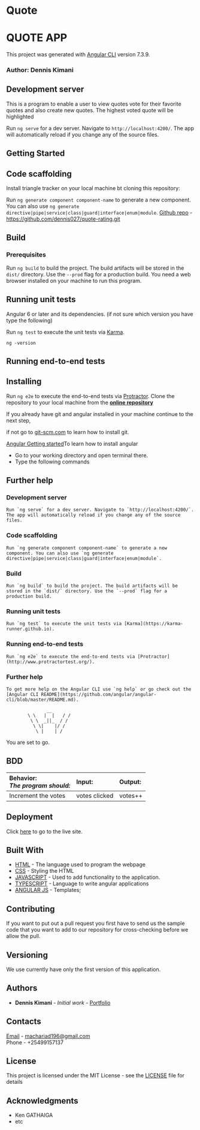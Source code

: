 # Quote
# QUOTE APP

This project was generated with [Angular CLI](https://github.com/angular/angular-cli) version 7.3.9.
### Author: Dennis Kimani

## Development server
This is a program to enable a user to view quotes vote for their favorite quotes and also create new quotes. The highest voted quote will be highlighted

Run `ng serve` for a dev server. Navigate to `http://localhost:4200/`. The app will automatically reload if you change any of the source files.
## Getting Started

## Code scaffolding
Install triangle tracker on your local machine bt cloning this repository:

Run `ng generate component component-name` to generate a new component. You can also use `ng generate directive|pipe|service|class|guard|interface|enum|module`.
[Github repo](https://github.com/dennis027/quote-rating.git) - https://github.com/dennis027/quote-rating.git

## Build
### Prerequisites

Run `ng build` to build the project. The build artifacts will be stored in the `dist/` directory. Use the `--prod` flag for a production build.
You need a web browser installed on your machine to run this program.

## Running unit tests
Angular 6 or later and its dependencies.
(if not sure which version you have type the following)

Run `ng test` to execute the unit tests via [Karma](https://karma-runner.github.io).
```
ng -version
```

## Running end-to-end tests
## Installing

Run `ng e2e` to execute the end-to-end tests via [Protractor](http://www.protractortest.org/).
Clone the repository to your local machine from the **[online repository](https://github.com/ArnoldOduma/quotes.git)**

If you already have git and angular installed in your machine continue to the next step,

if not go to [git-scm.com](https://git-scm.com/book/en/v2/Getting-Started-Installing-Git) to learn how to install git.

[Angular Getting started](https://angular.io)To learn how to install angular

- Go to your working directory and open terminal there.
- Type the following commands

## Further help

### Development server
```
Run `ng serve` for a dev server. Navigate to `http://localhost:4200/`. The app will automatically reload if you change any of the source files.
```

### Code scaffolding
```
Run `ng generate component component-name` to generate a new component. You can also use `ng generate directive|pipe|service|class|guard|interface|enum|module`.
```
### Build
```
Run `ng build` to build the project. The build artifacts will be stored in the `dist/` directory. Use the `--prod` flag for a production build.
```
### Running unit tests
```
Run `ng test` to execute the unit tests via [Karma](https://karma-runner.github.io).
```
### Running end-to-end tests
```
Run `ng e2e` to execute the end-to-end tests via [Protractor](http://www.protractortest.org/).
```
### Further help
```
To get more help on the Angular CLI use `ng help` or go check out the [Angular CLI README](https://github.com/angular/angular-cli/blob/master/README.md).
```

```
               __
        \ \   |  |   / /
         \ \  _||_  / /
          \ \|    |/ /
           \ |    | /
```

You are set to go.

## BDD

| Behavior: <br>_The program should:_                  | Input:  | Output:                     |
| :--------------------------------------------------- | :------ | :-------------------------- |
| Increment the votes                                  | votes clicked | votes++       |

## Deployment

Click [here](dennis027.github.io/quote-rating/) to go to the live site.<br>

## Built With

- [HTML](https://developer.mozilla.org/en-US/docs/Web/HTML) - The language used to program the webpage
- [CSS](https://developer.mozilla.org/en-US/docs/Web/CSS) - Styling the HTML
- [JAVASCRIPT](https://developer.mozilla.org/en-US/docs/Web/JavaScript) - Used to add functionality to the application.
- [TYPESCRIPT](https://www.typescriptlang.org/) - Language to write  angular applications
- [ANGULAR JS](https://angular.io) - Templates;

## Contributing

If you want to put out a pull request you first have to send us the sample code that you want to add to our repository for cross-checking before we allow the pull.

## Versioning

We use currently have only the first version of this application.

## Authors

- **Dennis Kimani** - _Initial work_ - [Portfolio]()

## Contacts

[Email](https://mail.google.com) - machariad196@gmail.com <br>
Phone - +25499157137

## License

This project is licensed under the MIT License - see the [LICENSE](LICENSE) file for details

## Acknowledgments

- Ken GATHAIGA
- etc